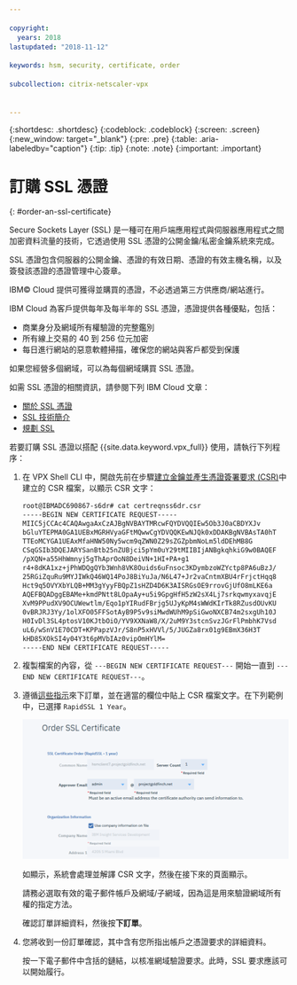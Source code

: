 ```yaml
---

copyright:
  years: 2018
lastupdated: "2018-11-12"

keywords: hsm, security, certificate, order

subcollection: citrix-netscaler-vpx


---
```


{:shortdesc: .shortdesc}
{:codeblock: .codeblock}
{:screen: .screen}
{:new_window: target="_blank"}
{:pre: .pre}
{:table: .aria-labeledby="caption"}
{:tip: .tip}
{:note: .note}
{:important: .important}

# 訂購 SSL 憑證
{: #order-an-ssl-certificate}

Secure Sockets Layer (SSL) 是一種可在用戶端應用程式與伺服器應用程式之間加密資料流量的技術，它透過使用 SSL 憑證的公開金鑰/私密金鑰系統來完成。

SSL 憑證包含伺服器的公開金鑰、憑證的有效日期、憑證的有效主機名稱，以及簽發該憑證的憑證管理中心簽章。

IBM© Cloud 提供可獲得並購買的憑證，不必透過第三方供應商/網站進行。

IBM Cloud 為客戶提供每年及每半年的 SSL 憑證，憑證提供各種優點，包括：

* 商業身分及網域所有權驗證的完整鑑別
* 所有線上交易的 40 到 256 位元加密
* 每日進行網站的惡意軟體掃描，確保您的網站與客戶都受到保護

如果您經營多個網域，可以為每個網域購買 SSL 憑證。

如需 SSL 憑證的相關資訊，請參閱下列 IBM Cloud 文章：

* [關於 SSL 憑證](/docs/infrastructure/ssl-certificates?topic=ssl-certificates-about-ssl-certificates)
* [SSL 技術簡介](/docs/infrastructure/ssl-certificates?topic=ssl-certificates-introduction-to-ssl-technology)
* [規劃 SSL](/docs/infrastructure/ssl-certificates?topic=ssl-certificates-planning-for-ssl)


若要訂購 SSL 憑證以搭配 {{site.data.keyword.vpx_full}} 使用，請執行下列程序：

1.	在 VPX Shell CLI 中，開啟先前在步驟[建立金鑰並產生憑證簽署要求 (CSR)](/docs/infrastructure/citrix-netscaler-vpx?topic=citrix-netscaler-vpx-create-keys-and-generate-the-certificate-signing-request-csr-)中建立的 CSR 檔案，以顯示 CSR 文字：

	```
	root@IBMADC690867-s6dr# cat certreqnss6dr.csr
	-----BEGIN NEW CERTIFICATE REQUEST-----
	MIIC5jCCAc4CAQAwgaAxCzAJBgNVBAYTMRcwFQYDVQQIEw5Ob3J0aCBDYXJv
	bGluYTEPMA0GA1UEBxMGRHVyaGFtMQwwCgYDVQQKEwNJQk0xDDAKBgNVBAsTA0hT
	TTEoMCYGA1UEAxMfaHNW50Ny5wcm9qZWN0Z29sZGZpbmNoLm5ldDEhMB8G
	CSqGSIb3DQEJARYSanBtb25nZUBjci5pYm0uY29tMIIBIjANBgkqhkiG9w0BAQEF
	/pXQN+a55HhWmnyj5gThAprOoN8DeiVN+1HI+PA+g1
	r4+8dKA1xz+jPhWDQgQYb3Wnh8VK8Ouids6uFnsoc3KDymbzoWZYctp8PA6uBzJ/
	25RGiZquRu9MYJIWkQ46WQ14PoJ8BiYuJa/N6L47+Jr2vaCntmXBU4rFrjctHqq8
	Hct9q5OVYXbYLQB+MM3gYyyFBQpZ1sHZD4D6K3AISRGsOE9rrovGjUfO8mLKE6a
	AQEFBQADggEBAMe+kmdPNtt8LOpaAy+u5i9GpgHfH5zW2sX4Lj7srkqwmyxavqjE
	XvM9PPudXV9OCUWewtlm/Eqo1pYIRudFBrjg5UJyKpM4sWWdKIrTk8RZusdOUvKU
	0vBRJRJ3Yy/1olXFO05FFSotAyB9P5v9siMwdWUhM9pSiGwoNXCB74m2sxgUh10J
	H0IvDl3SL4ptosV10KJtbOiO/YV9XXNaW8/X/2uM9Y3stcnSvzJGrFlPmbhK7Vsd
	uL6/wSnV1E70CDT+KPPapzVJr/S8nP5xHVVl/5/JUGZa8rx01g9EBmX36H3T
	kHD85XOkSI4y04Y3t6pMVbIAz0vipOmHYlM=
	-----END NEW CERTIFICATE REQUEST-----
	```

2.	複製檔案的內容，從 `---BEGIN NEW CERTIFICATE REQUEST---` 開始一直到 `---END NEW CERTIFICATE REQUEST---`。

3.	遵循[這些指示](/docs/infrastructure/ssl-certificates?topic=ssl-certificates-getting-started-tutorial#ordering-ssl-certificates)來下訂單，並在適當的欄位中貼上 CSR 檔案文字。在下列範例中，已選擇 `RapidSSL 1 Year`。

	<img src="images/5-Order-Certificate_1.png" alt="圖片" style="width: 550px;"/>

	如顯示，系統會處理並解譯 CSR 文字，然後在接下來的頁面顯示。

	請務必選取有效的電子郵件帳戶及網域/子網域，因為這是用來驗證網域所有權的指定方法。

	確認訂單詳細資料，然後按**下訂單**。

4. 您將收到一份訂單確認，其中含有您所指出帳戶之憑證要求的詳細資料。

	按一下電子郵件中含括的鏈結，以核准網域驗證要求。此時，SSL 要求應該可以開始履行。
